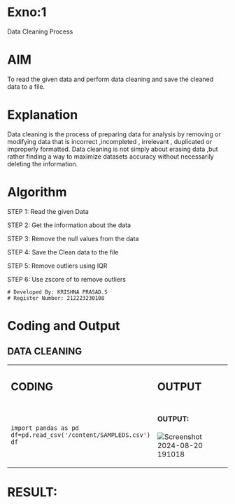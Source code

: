 # Exno:1
Data Cleaning Process

# AIM
To read the given data and perform data cleaning and save the cleaned data to a file.

# Explanation
Data cleaning is the process of preparing data for analysis by removing or modifying data that is incorrect ,incompleted , irrelevant , duplicated or improperly formatted. Data cleaning is not simply about erasing data ,but rather finding a way to maximize datasets accuracy without necessarily deleting the information.

# Algorithm
STEP 1: Read the given Data

STEP 2: Get the information about the data

STEP 3: Remove the null values from the data

STEP 4: Save the Clean data to the file

STEP 5: Remove outliers using IQR

STEP 6: Use zscore of to remove outliers


```
# Developed By: KRISHNA PRASAD.S
# Register Number: 212223230108
```

# Coding and Output

## DATA CLEANING

<table>
  <tr>
    <td width=50%>


  ## CODING

  </td>
  <td>
              
## OUTPUT

</td>
</tr>
<tr>
    <td width=50%>


```
import pandas as pd
df=pd.read_csv('/content/SAMPLEDS.csv')
df
```
  </td>
  <td>
              
#### OUTPUT:
![Screenshot 2024-08-20 191018](https://github.com/user-attachments/assets/0f993a41-db77-40a8-8ef8-dcbb670935d9)


</td>
</tr>
</table>

# RESULT:
